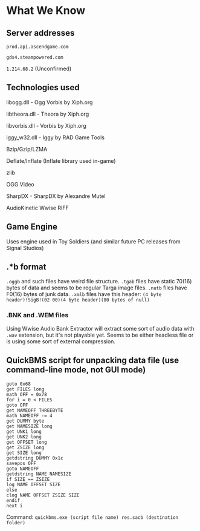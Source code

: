# What We Know

## Server addresses
`prod.api.ascendgame.com`

`gds4.steampowered.com`

`1.214.68.2` (Unconfirmed)

## Technologies used
libogg.dll - Ogg Vorbis by Xiph.org

libtheora.dll - Theora by Xiph.org

libvorbis.dll - Vorbis by Xiph.org

iggy_w32.dll - Iggy by RAD Game Tools

Bzip/Gzip/LZMA

Deflate/Inflate (Inflate library used in-game)

zlib

OGG Video

SharpDX - SharpDX by Alexandre Mutel

AudioKinetic Wwise RIFF 

## Game Engine
Uses engine used in Toy Soldiers (and similar future PC releases from Signal Studios)

## .\*b format
`.oggb` and such files have weird file structure.
`.tgab` files have static 70(16) bytes of data and seems to be regular Targa image files.
`.nutb` files have F0(16) bytes of junk data.
`.xmlb` files have this header: `(4 byte header)!SigB!(02 00)(4 byte header)(80 bytes of null)`

### .BNK and .WEM files
Using Wwise Audio Bank Extractor will extract some sort of audio data with `.wav` extension, but it's not playable yet. Seems to be either headless file or is using some sort of external compression.

## QuickBMS script for unpacking data file (use command-line mode, not GUI mode)
```
goto 0x68
get FILES long
math OFF = 0x78
for i = 0 < FILES
goto OFF
get NAMEOFF THREEBYTE
math NAMEOFF -= 4
get DUMMY byte
get NAMESIZE long
get UNK1 long
get UNK2 long
get OFFSET long
get ZSIZE long
get SIZE long
getdstring DUMMY 0x1c
savepos OFF
goto NAMEOFF
getdstring NAME NAMESIZE
if SIZE == ZSIZE
log NAME OFFSET SIZE
else
clog NAME OFFSET ZSIZE SIZE
endif
next i
```
Command: `quickbms.exe (script file name) res.sacb (destination folder)`
